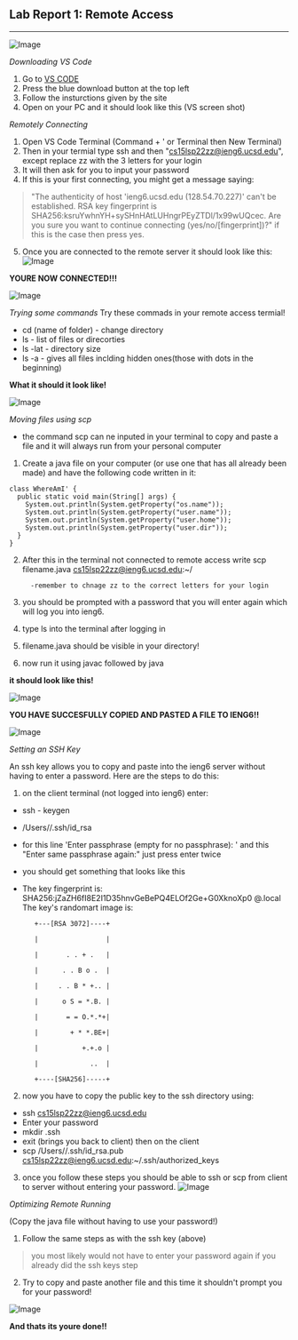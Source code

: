 ## Lab Report 1: Remote Access
***
![Image](https://wallpapercave.com/uwp/uwp1772743.gif)

*Downloading VS Code*
1. Go to [VS CODE](https://code.visualstudio.com/)  
2. Press the blue download button at the top left 
3. Follow the insturctions given by the site
4. Open on your PC and it should look like this 
(VS screen shot)

*Remotely Connecting*
1. Open VS Code Terminal (Command + ' or Terminal then New Terminal)
2. Then in your termial type ssh and then "cs15lsp22zz@ieng6.ucsd.edu", except replace zz with the 3 letters for your login
3. It will then ask for you to input your password
4. If this is your first connecting, you might get a message saying:
> "The authenticity of host 'ieng6.ucsd.edu (128.54.70.227)' can't be established.
> RSA key fingerprint is SHA256:ksruYwhnYH+sySHnHAtLUHngrPEyZTDl/1x99wUQcec.
> Are you sure you want to continue connecting (yes/no/[fingerprint])?"
if this is the case then press yes. 
5. Once you are connected to the remote server it should look like this:
![Image](SSH-Connect.png)

**YOURE NOW CONNECTED!!!**

![Image](https://c.tenor.com/ywS9vxQ2sqgAAAAM/smile-dancing.gif)

*Trying some commands*
Try these commads in your remote access termial!
- cd (name of folder) - change directory
- ls - list of files or direcorties 
- ls -lat - directory size 
- ls -a - gives all files inclding hidden ones(those with dots in the beginning)

**What it should it look like!**

![Image](Commands.png)

*Moving files using scp*
- the command scp can ne inputed in your terminal to copy and paste a file and it will always run from your personal computer

1. Create a java file on your computer (or use one that has all already been made) and have the following code written in it:

         
```
class WhereAmI' {
  public static void main(String[] args) {
    System.out.println(System.getProperty("os.name"));
    System.out.println(System.getProperty("user.name"));
    System.out.println(System.getProperty("user.home"));
    System.out.println(System.getProperty("user.dir"));
  }
} 
```
2. After this in the terminal not connected to remote access write scp filename.java cs15lsp22zz@ieng6.ucsd.edu:~/
         
         -remember to chnage zz to the correct letters for your login
3. you should be prompted with a password that you will enter again which will log you into ieng6.
4. type ls into the terminal after logging in
5. filename.java should be visible in your directory!
6. now run it using javac followed by java

**it should look like this!**

![Image](scp.png)

**YOU HAVE SUCCESFULLY COPIED AND PASTED A FILE TO IENG6!!**
         
![Image](https://c.tenor.com/ZkMfy0jHXM0AAAAM/peach-goma.gif)
         
*Setting an SSH Key*
         
An ssh key allows you to copy and paste into the ieng6 server without having to enter a password. Here are the steps to do this:
        
1. on the client terminal (not logged into ieng6) enter: 
- ssh - keygen
- /Users/<user-name>/.ssh/id_rsa
- for this line 'Enter passphrase (empty for no passphrase): ' and this "Enter same passphrase again:" just press enter twice
- you should get something that looks like this 
- The key fingerprint is:
SHA256:jZaZH6fI8E2I1D35hnvGeBePQ4ELOf2Ge+G0XknoXp0 <user-name>@<system>.local
The key's randomart image is:

         +---[RSA 3072]----+

         |                 |

         |       . . + .   |

         |      . . B o .  |

         |     . . B * +.. |

         |      o S = *.B. |

         |       = = O.*.*+|

         |        + * *.BE+|

         |           +.+.o |

         |             ..  |

         +----[SHA256]-----+

2. now you have to copy the public key to the ssh directory using:
- ssh cs15lsp22zz@ieng6.ucsd.edu
- Enter your password
- mkdir .ssh
- exit (brings you back to client)
then on the client 
- scp /Users/<user-name>/.ssh/id_rsa.pub cs15lsp22zz@ieng6.ucsd.edu:~/.ssh/authorized_keys
3. once you follow these steps you should be able to ssh or scp from client to server without entering your password. 
![Image](SSH-key.png)
         
         
         
*Optimizing Remote Running*
         
(Copy the java file without having to use your password!)

1. Follow the same steps as with the ssh key (above) 
> you most likely would not have to enter your password again if you already did the ssh keys step
2. Try to copy and paste another file and this time it shouldn't prompt you for your password!
         
![Image](Optimizing.png)

**And thats its youre done!!**
         

         


         
  
         

        
